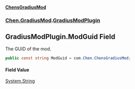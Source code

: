 #### [ChensGradiusMod](index 'index')
### [Chen.GradiusMod](neHTXX+yFsk1RpXqjkv9zg 'Chen.GradiusMod').[GradiusModPlugin](l92m4Dah9rvPq366O3unNQ 'Chen.GradiusMod.GradiusModPlugin')
## GradiusModPlugin.ModGuid Field
The GUID of the mod.  
```csharp
public const string ModGuid = com.Chen.ChensGradiusMod;
```
#### Field Value
[System.String](https://docs.microsoft.com/en-us/dotnet/api/System.String 'System.String')
